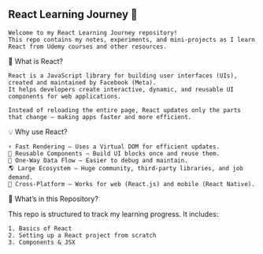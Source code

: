 ## React Learning Journey 🚀

    Welcome to my React Learning Journey repository!
    This repo contains my notes, experiments, and mini-projects as I learn React from Udemy courses and other resources.

📖 What is React?

    React is a JavaScript library for building user interfaces (UIs), created and maintained by Facebook (Meta).
    It helps developers create interactive, dynamic, and reusable UI components for web applications.

    Instead of reloading the entire page, React updates only the parts that change — making apps faster and more efficient.

💡 Why use React?

    ⚡ Fast Rendering – Uses a Virtual DOM for efficient updates.
    🧩 Reusable Components – Build UI blocks once and reuse them.
    🔄 One-Way Data Flow – Easier to debug and maintain.
    🌎 Large Ecosystem – Huge community, third-party libraries, and job demand.
    📱 Cross-Platform – Works for web (React.js) and mobile (React Native).

📂 What’s in this Repository?

This repo is structured to track my learning progress. It includes:

    1. Basics of React
    2. Setting up a React project from scratch
    3. Components & JSX